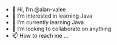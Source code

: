 - 👋 Hi, I’m @alan-valee
- 👀 I’m interested in learning Java
- 🌱 I’m currently learning Java
- 💞️ I’m looking to collaborate on anything
- 📫 How to reach me ...

<!---
alan-valee/alan-valee is a ✨ special ✨ repository because its `README.md` (this file) appears on your GitHub profile.
You can click the Preview link to take a look at your changes.
--->
